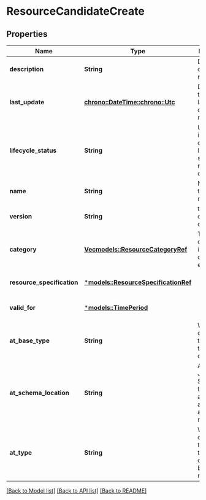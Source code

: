 # ResourceCandidateCreate

## Properties
Name | Type | Description | Notes
------------ | ------------- | ------------- | -------------
**description** | **String** | Description of this REST resource | [optional] [default to None]
**last_update** | [**chrono::DateTime::<chrono::Utc>**](DateTime.md) | Date and time of the last update of this REST resource | [optional] [default to None]
**lifecycle_status** | **String** | Used to indicate the current lifecycle status of the resource candidate. | [optional] [default to None]
**name** | **String** | Name given to this REST resource | 
**version** | **String** | the version of resource candidate | [optional] [default to None]
**category** | [**Vec<models::ResourceCategoryRef>**](ResourceCategoryRef.md) | The categories in which this candidate is exposed | [optional] [default to None]
**resource_specification** | [***models::ResourceSpecificationRef**](ResourceSpecificationRef.md) |  | [optional] [default to None]
**valid_for** | [***models::TimePeriod**](TimePeriod.md) |  | [optional] [default to None]
**at_base_type** | **String** | When sub-classing, this defines the super-class | [optional] [default to None]
**at_schema_location** | **String** | A URI to a JSON-Schema file that defines additional attributes and relationships | [optional] [default to None]
**at_type** | **String** | When sub-classing, this defines the sub-class Extensible name | [optional] [default to None]

[[Back to Model list]](../README.md#documentation-for-models) [[Back to API list]](../README.md#documentation-for-api-endpoints) [[Back to README]](../README.md)


